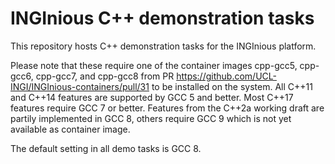 INGInious C++ demonstration tasks
=================================

This repository hosts C++ demonstration tasks for the INGInious platform.

Please note that these require one of the container images cpp-gcc5, cpp-gcc6, cpp-gcc7, and cpp-gcc8 from PR https://github.com/UCL-INGI/INGInious-containers/pull/31 to be installed on the system. All C++11 and C++14 features are supported by GCC 5 and better. Most C++17 features require GCC 7 or better. Features from the C++2a working draft are partily implemented in GCC 8, others require GCC 9 which is not yet available as container image.

The default setting in all demo tasks is GCC 8.
